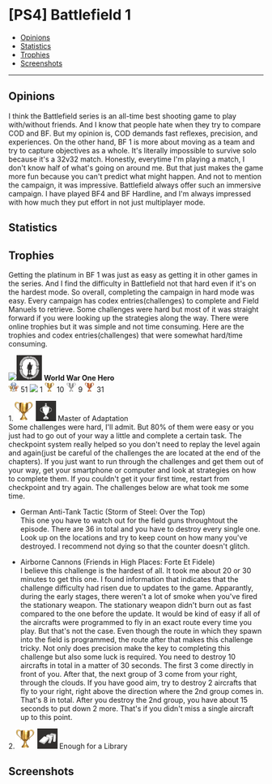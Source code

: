 # [PS4] Battlefield 1

- [Opinions](#opinions)
- [Statistics](#statistics)
- [Trophies](#trophies)
- [Screenshots](#screenshots)
---
## Opinions  
I think the Battlefield series is an all-time best shooting game to play with/without friends. And I know that people hate when they try to compare COD and BF. But my opinion is, COD demands fast reflexes, precision, and experiences. On the other hand, BF 1 is more about moving as a team and try to capture objectives as a whole. It's literally impossible to survive solo because it's a 32v32 match.  Honestly, everytime I'm playing a match, I don't know half of what's going on around me. But that just makes the game more fun because you can't predict what might happen. And not to mention the campaign, it was impressive. Battlefield always offer such an immersive campaign. I have played BF4 and BF Hardline, and I'm always impressed with how much they put effort in not just multiplayer mode.  

## Statistics


## Trophies  
Getting the platinum in BF 1 was just as easy as getting it in other games in the series. And I find the difficulty in Battlefield not that hard even if it's on the hardest mode. So overall, completing the campaign in hard mode was easy. Every campaign has codex entries(challenges) to complete and Field Manuels to retrieve. Some challenges were hard but most of it was straight forward if you were looking up the strategies along the way. There were online trophies but it was simple and not time consuming. Here are the trophies and codex entries(challenges) that were somewhat hard/time consuming.  

<img src="images/PS4trophy_platinum.png" width="50"><img src="images/BF1_Platinum.png" width="50">
**World War One Hero**  
<img src="images/PS4trophy_all.jpg" width="20"> 51
<img src="images/PS4trophy_platinum.png" width="20"> 1
<img src="images/PS4trophy_gold.png" width="20"> 10
<img src="images/PS4trophy_silver.png" width="20"> 9 
<img src="images/PS4trophy_bronze.png" width="20"> 31  

1.<img src="images/PS4trophy_gold.png" width="40"> <img src="images/BF1_MasterOfAdaptation.png" width="40"> 
Master of Adaptation  
Some challenges were hard, I'll admit. But 80% of them were easy or you just had to go out of your way a little and complete a certain task. The checkpoint system really helped so you don't need to replay the level again and again(just be careful of the challenges the are located at the end of the chapters). If you just want to run through the challenges and get them out of your way, get your smartphone or computer and look at strategies on how to complete them. If you couldn't get it your first time, restart from checkpoint and try again. The challenges below are what took me some time. 

- German Anti-Tank Tactic (Storm of Steel: Over the Top)  
This one you have to watch out for the field guns throughtout the episode. There are 36 in total and you have to destroy every single one. Look up on the locations and try to keep count on how many you've destroyed. I recommend not dying so that the counter doesn't glitch. 

- Airborne Cannons (Friends in High Places: Forte Et Fidele)  
I believe this challenge is the hardest of all. It took me about 20 or 30 minutes to get this one. I found information that  indicates that the challenge difficulty had risen due to updates to the game. Apparantly, during the early stages, there weren't a lot of smoke when you've fired the stationary weapon. The stationary weapon didn't burn out as fast compared to the one before the update. It would be kind of easy if all of the aircrafts were programmed to fly in an exact route every time you play. But that's not the case. Even though the route in which they spawn into the field is programmed, the route after that makes this challenge tricky. Not only does precision make the key to completing this challenge but also some luck is required. You need to destroy 10 aircrafts in total in a matter of 30 seconds. The first 3 come directly in front of you. After that, the next group of 3 come from your right, through the clouds. If you have good aim, try to destroy 2 aircrafts that fly to your right, right above the direction where the 2nd group comes in. That's 8 in total. After you destroy the 2nd group, you have about 15 seconds to put down 2 more. That's if you didn't miss a single aircraft up to this point.  

2.<img src="images/PS4trophy_gold.png" width="40"> <img src="images/BF1_EnoughForALibrary.png" width="40"> 
Enough for a Library  






## Screenshots

